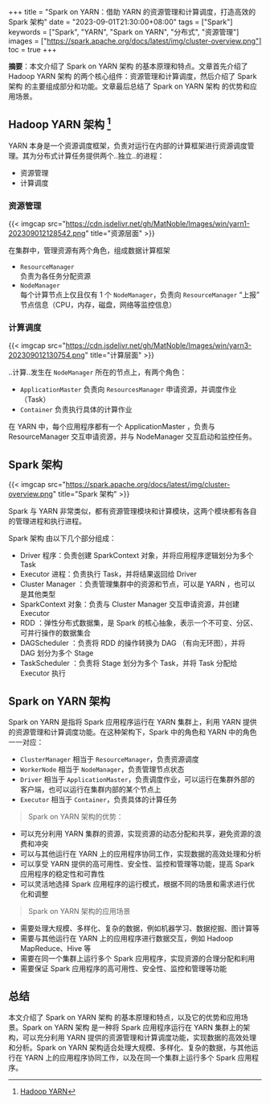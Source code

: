 +++
title = "Spark on YARN：借助 YARN 的资源管理和计算调度，打造高效的 Spark 架构"
date = "2023-09-01T21:30:00+08:00"
tags = ["Spark"]
keywords = ["Spark", "YARN", "Spark on YARN", "分布式", "资源管理"]
images = ["https://spark.apache.org/docs/latest/img/cluster-overview.png"]
toc = true
+++

**摘要**：本文介绍了 Spark on YARN 架构 的基本原理和特点。文章首先介绍了 Hadoop YARN 架构 的两个核心组件：资源管理和计算调度，然后介绍了 Spark 架构 的主要组成部分和功能。文章最后总结了 Spark on YARN 架构 的优势和应用场景。

<!--more-->

## Hadoop YARN 架构 [^1]

YARN 本身是一个资源调度框架，负责对运行在内部的计算框架进行资源调度管理。其为分布式计算任务提供两个..独立..的进程：  
- 资源管理
- 计算调度

### 资源管理

{{< imgcap src="https://cdn.jsdelivr.net/gh/MatNoble/Images/win/yarn1-202309012128542.png" title="资源层面" >}}

在集群中，管理资源有两个角色，组成数据计算框架
- `ResourceManager`  
  负责为各任务分配资源
- `NodeManager`  
  每个计算节点上仅且仅有 1 个 `NodeManager`，负责向 `ResourceManager` “上报” 节点信息（CPU，内存，磁盘，网络等监控信息）

### 计算调度

{{< imgcap src="https://cdn.jsdelivr.net/gh/MatNoble/Images/win/yarn3-202309012130754.png" title="计算层面" >}}

..计算..发生在 `NodeManager` 所在的节点上，有两个角色：
- `ApplicationMaster`
  负责向 `ResourcesManager` 申请资源，并调度作业（Task）
- `Container`
  负责执行具体的计算作业

在 YARN 中，每个应用程序都有一个 ApplicationMaster ，负责与 ResourceManager 交互申请资源，并与 NodeManager 交互启动和监控任务。

## Spark 架构

{{< imgcap src="https://spark.apache.org/docs/latest/img/cluster-overview.png" title="Spark 架构" >}}

Spark 与 YARN 非常类似，都有资源管理模块和计算模块，这两个模块都有各自的管理进程和执行进程。

Spark 架构 由以下几个部分组成：

- Driver 程序：负责创建 SparkContext 对象，并将应用程序逻辑划分为多个 Task
- Executor 进程：负责执行 Task，并将结果返回给 Driver
- Cluster Manager ：负责管理集群中的资源和节点，可以是 YARN ，也可以是其他类型
- SparkContext 对象：负责与 Cluster Manager 交互申请资源，并创建 Executor
- RDD ：弹性分布式数据集，是 Spark 的核心抽象，表示一个不可变、分区、可并行操作的数据集合
- DAGScheduler ：负责将 RDD 的操作转换为 DAG （有向无环图），并将 DAG 划分为多个 Stage
- TaskScheduler ：负责将 Stage 划分为多个 Task，并将 Task 分配给 Executor 执行

## Spark on YARN 架构

Spark on YARN 是指将 Spark 应用程序运行在 YARN 集群上，利用 YARN 提供的资源管理和计算调度功能。在这种架构下，Spark 中的角色和 YARN 中的角色一一对应：
- `ClusterManager` 相当于 `ResourceManager`，负责资源调度
- `WorkerNode` 相当于 `NodeManager`，负责管理节点状态
- `Driver` 相当于 `ApplicationMaster`，负责调度作业，可以运行在集群外部的客户端，也可以运行在集群内部的某个节点上
- `Executor` 相当于 `Container`，负责具体的计算任务

> Spark on YARN 架构的优势：
- 可以充分利用 YARN 集群的资源，实现资源的动态分配和共享，避免资源的浪费和冲突
- 可以与其他运行在 YARN 上的应用程序协同工作，实现数据的高效处理和分析
- 可以享受 YARN 提供的高可用性、安全性、监控和管理等功能，提高 Spark 应用程序的稳定性和可靠性
- 可以灵活地选择 Spark 应用程序的运行模式，根据不同的场景和需求进行优化和调整

> Spark on YARN 架构的应用场景
- 需要处理大规模、多样化、复杂的数据，例如机器学习、数据挖掘、图计算等
- 需要与其他运行在 YARN 上的应用程序进行数据交互，例如 Hadoop MapReduce、Hive 等
- 需要在同一个集群上运行多个 Spark 应用程序，实现资源的合理分配和利用
- 需要保证 Spark 应用程序的高可用性、安全性、监控和管理等功能

## 总结

本文介绍了 Spark on YARN 架构 的基本原理和特点，以及它的优势和应用场景。Spark on YARN 架构 是一种将 Spark 应用程序运行在 YARN 集群上的架构，可以充分利用 YARN 提供的资源管理和计算调度功能，实现数据的高效处理和分析。Spark on YARN 架构适合处理大规模、多样化、复杂的数据，与其他运行在 YARN 上的应用程序协同工作，以及在同一个集群上运行多个 Spark 应用程序。

[^1]: [Hadoop YARN](https://hadoop.apache.org/docs/stable/hadoop-yarn/hadoop-yarn-site/YARN.html)
